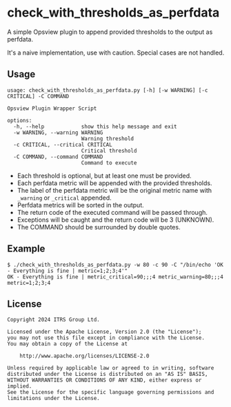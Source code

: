 # check_with_thresholds_as_perfdata

A simple Opsview plugin to append provided thresholds to the output as perfdata.

It's a naive implementation, use with caution. Special cases are not handled.

## Usage

``` shell
usage: check_with_thresholds_as_perfdata.py [-h] [-w WARNING] [-c CRITICAL] -C COMMAND

Opsview Plugin Wrapper Script

options:
  -h, --help            show this help message and exit
  -w WARNING, --warning WARNING
                        Warning threshold
  -c CRITICAL, --critical CRITICAL
                        Critical threshold
  -C COMMAND, --command COMMAND
                        Command to execute

```

* Each threshold is optional, but at least one must be provided.
* Each perfdata metric will be appended with the provided thresholds.
* The label of the perfdata metric will be the original metric name with
  `_warning` or `_critical` appended.
* Perfdata metrics will be sorted in the output.
* The return code of the executed command will be passed through.
* Exceptions will be caught and the return code will be 3 (UNKNOWN).
* The COMMAND should be surrounded by double quotes.

## Example

``` shell
$ ./check_with_thresholds_as_perfdata.py -w 80 -c 90 -C "/bin/echo 'OK - Everything is fine | metric=1;2;3;4'"
OK - Everything is fine | metric_critical=90;;;4 metric_warning=80;;;4 metric=1;2;3;4
```

## License

``` text
Copyright 2024 ITRS Group Ltd.

Licensed under the Apache License, Version 2.0 (the "License");
you may not use this file except in compliance with the License.
You may obtain a copy of the License at

    http://www.apache.org/licenses/LICENSE-2.0

Unless required by applicable law or agreed to in writing, software
distributed under the License is distributed on an "AS IS" BASIS,
WITHOUT WARRANTIES OR CONDITIONS OF ANY KIND, either express or implied.
See the License for the specific language governing permissions and
limitations under the License.
```
